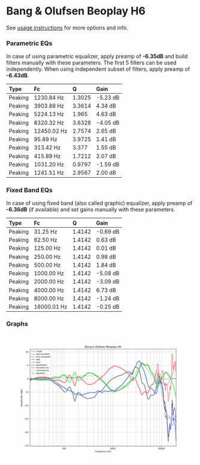 # Bang & Olufsen Beoplay H6
See [usage instructions](https://github.com/jaakkopasanen/AutoEq#usage) for more options and info.

### Parametric EQs
In case of using parametric equalizer, apply preamp of **-6.35dB** and build filters manually
with these parameters. The first 5 filters can be used independently.
When using independent subset of filters, apply preamp of **-6.43dB**.

| Type    | Fc          |      Q | Gain     |
|:--------|:------------|:-------|:---------|
| Peaking | 1230.84 Hz  | 1.3025 | -5.23 dB |
| Peaking | 3903.88 Hz  | 3.3614 | 4.34 dB  |
| Peaking | 5224.13 Hz  | 1.965  | 4.63 dB  |
| Peaking | 8320.32 Hz  | 3.6328 | -4.05 dB |
| Peaking | 12450.02 Hz | 2.7574 | 2.65 dB  |
| Peaking | 95.89 Hz    | 3.9725 | 1.41 dB  |
| Peaking | 313.42 Hz   | 3.377  | 1.55 dB  |
| Peaking | 415.89 Hz   | 1.7212 | 2.07 dB  |
| Peaking | 1031.20 Hz  | 0.9797 | -1.59 dB |
| Peaking | 1241.51 Hz  | 2.9567 | 2.00 dB  |

### Fixed Band EQs
In case of using fixed band (also called graphic) equalizer, apply preamp of **-6.36dB**
(if available) and set gains manually with these parameters.

| Type    | Fc          |      Q | Gain     |
|:--------|:------------|:-------|:---------|
| Peaking | 31.25 Hz    | 1.4142 | -0.69 dB |
| Peaking | 62.50 Hz    | 1.4142 | 0.63 dB  |
| Peaking | 125.00 Hz   | 1.4142 | 0.01 dB  |
| Peaking | 250.00 Hz   | 1.4142 | 0.98 dB  |
| Peaking | 500.00 Hz   | 1.4142 | 1.84 dB  |
| Peaking | 1000.00 Hz  | 1.4142 | -5.08 dB |
| Peaking | 2000.00 Hz  | 1.4142 | -3.09 dB |
| Peaking | 4000.00 Hz  | 1.4142 | 6.73 dB  |
| Peaking | 8000.00 Hz  | 1.4142 | -1.24 dB |
| Peaking | 16000.01 Hz | 1.4142 | -0.25 dB |

### Graphs
![](./Bang%20&%20Olufsen%20Beoplay%20H6.png)